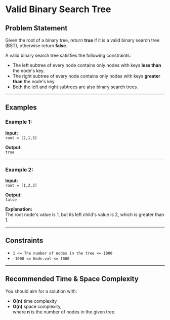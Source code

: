 # Valid Binary Search Tree

## Problem Statement
Given the root of a binary tree, return **true** if it is a valid binary search tree (BST), otherwise return **false**.

A valid binary search tree satisfies the following constraints:
- The left subtree of every node contains only nodes with keys **less than** the node's key.
- The right subtree of every node contains only nodes with keys **greater than** the node's key.
- Both the left and right subtrees are also binary search trees.

---

## Examples

### Example 1:
**Input:**  
`root = [2,1,3]`  

**Output:**  
`true`

---

### Example 2:
**Input:**  
`root = [1,2,3]`  

**Output:**  
`false`  

**Explanation:**  
The root node's value is 1, but its left child's value is 2, which is greater than 1.

---

## Constraints
- `1 <= The number of nodes in the tree <= 1000`
- `-1000 <= Node.val <= 1000`

---

## Recommended Time & Space Complexity
You should aim for a solution with:
- **O(n)** time complexity
- **O(n)** space complexity,  
where **n** is the number of nodes in the given tree.
